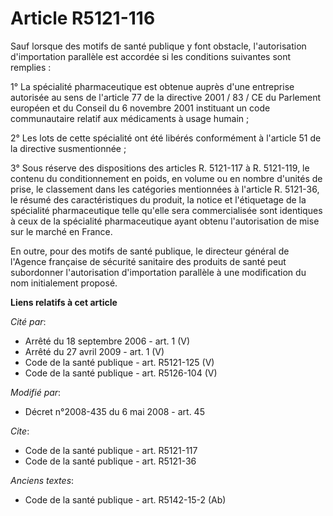 # Article R5121-116

Sauf lorsque des motifs de santé publique y font obstacle, l'autorisation d'importation parallèle est accordée si les
conditions suivantes sont remplies : 

1° La spécialité pharmaceutique est obtenue auprès d'une entreprise autorisée au sens de l'article 77 de la directive 2001 /
83 / CE du Parlement européen et du Conseil du 6 novembre 2001 instituant un code communautaire relatif aux médicaments à
usage humain ; 

2° Les lots de cette spécialité ont été libérés conformément à l'article 51 de la directive susmentionnée ; 

3° Sous réserve des dispositions des articles R. 5121-117 à R. 5121-119, le contenu du conditionnement en poids, en volume ou
en nombre d'unités de prise, le classement dans les catégories mentionnées à l'article R. 5121-36, le résumé des
caractéristiques du produit, la notice et l'étiquetage de la spécialité pharmaceutique telle qu'elle sera commercialisée sont
identiques à ceux de la spécialité pharmaceutique ayant obtenu l'autorisation de mise sur le marché en France. 

En outre, pour des motifs de santé publique, le directeur général de l'Agence française de sécurité sanitaire des produits de
santé peut subordonner l'autorisation d'importation parallèle à une modification du nom initialement proposé.

**Liens relatifs à cet article**

_Cité par_:

  - Arrêté du 18 septembre 2006 - art. 1 (V)
  - Arrêté du 27 avril 2009 - art. 1 (V)
  - Code de la santé publique - art. R5121-125 (V)
  - Code de la santé publique - art. R5126-104 (V)

_Modifié par_:

  - Décret n°2008-435 du 6 mai 2008 - art. 45

_Cite_:

  - Code de la santé publique - art. R5121-117
  - Code de la santé publique - art. R5121-36

_Anciens textes_:

  - Code de la santé publique - art. R5142-15-2 (Ab)
